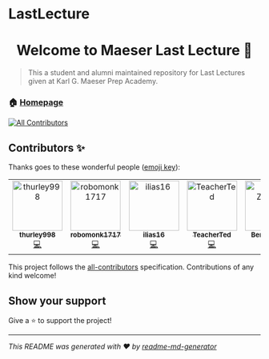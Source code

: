 # LastLecture
<h1 align="center">Welcome to Maeser Last Lecture 👋</h1>
<p>
</p>

> This a student and alumni maintained repository for Last Lectures given at Karl G. Maeser Prep Academy.

### 🏠 [Homepage](maeserlastlectures.com)

[![All Contributors](https://img.shields.io/badge/all_contributors-5-orange.svg?style=flat-square)](#contributors)

## Contributors ✨

Thanks goes to these wonderful people ([emoji key](https://allcontributors.org/docs/en/emoji-key)):

<!-- ALL-CONTRIBUTORS-LIST:START - Do not remove or modify this section -->
<!-- prettier-ignore -->
<table>
  <tr>
    <td align="center"><a href="https://github.com/thurley998"><img src="https://avatars2.githubusercontent.com/u/46353958?v=4" width="100px;" alt="thurley998"/><br /><sub><b>thurley998</b></sub></a><br /><a href="https://github.com/comprowinter/LastLecture/commits?author=thurley998" title="Code">💻</a></td>
    <td align="center"><a href="https://github.com/robomonk1717"><img src="https://avatars1.githubusercontent.com/u/35753484?v=4" width="100px;" alt="robomonk1717"/><br /><sub><b>robomonk1717</b></sub></a><br /><a href="https://github.com/comprowinter/LastLecture/commits?author=robomonk1717" title="Code">💻</a></td>
    <td align="center"><a href="https://github.com/ilias16"><img src="https://avatars0.githubusercontent.com/u/46326604?v=4" width="100px;" alt="ilias16"/><br /><sub><b>ilias16</b></sub></a><br /><a href="https://github.com/comprowinter/LastLecture/commits?author=ilias16" title="Code">💻</a></td>
    <td align="center"><a href="https://github.com/TeacherTed"><img src="https://avatars1.githubusercontent.com/u/45575751?v=4" width="100px;" alt="TeacherTed"/><br /><sub><b>TeacherTed</b></sub></a><br /><a href="https://github.com/comprowinter/LastLecture/commits?author=TeacherTed" title="Code">💻</a></td>
    <td align="center"><a href="https://github.com/zobiejrz"><img src="https://avatars3.githubusercontent.com/u/12979847?v=4" width="100px;" alt="Ben Zobrist"/><br /><sub><b>Ben Zobrist</b></sub></a><br /><a href="https://github.com/comprowinter/LastLecture/commits?author=zobiejrz" title="Code">💻</a></td>
  </tr>
</table>

<!-- ALL-CONTRIBUTORS-LIST:END -->

This project follows the [all-contributors](https://github.com/all-contributors/all-contributors) specification. Contributions of any kind welcome!

## Show your support

Give a ⭐️ to support the project!

***
_This README was generated with ❤️ by [readme-md-generator](https://github.com/kefranabg/readme-md-generator)_